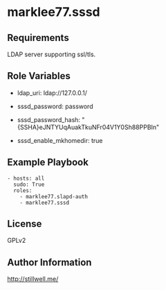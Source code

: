 marklee77.sssd
==============


Requirements
------------

LDAP server supporting ssl/tls.

Role Variables
--------------

- ldap_uri: ldap://127.0.0.1/

- sssd_password: password
- sssd_password_hash: "{SSHA}eJNTYUqAuakTkuNFr04V1Y0Sh88PPBIn"

- sssd_enable_mkhomedir: true

Example Playbook
-------------------------

    - hosts: all
      sudo: True
      roles:
        - marklee77.slapd-auth
        - marklee77.sssd

License
-------

GPLv2

Author Information
------------------

http://stillwell.me/

